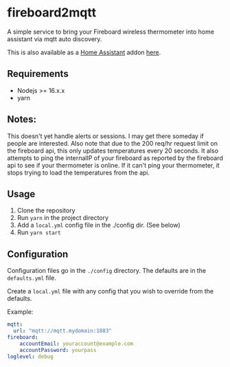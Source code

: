 # fireboard2mqtt

A simple service to bring your Fireboard wireless thermometer into home assistant via mqtt auto discovery. 

This is also available as a [Home Assistant](https://www.home-assistant.io/) addon [here](https://github.com/gordlea/home-assistant-addons/tree/main/fireboard2mqtt).

## Requirements

* Nodejs >= 16.x.x
* yarn

## Notes:

This doesn't yet handle alerts or sessions. I may get there someday if people are interested.
Also note that due to the 200 req/hr request limit on the fireboard api, this only updates temperatures every 20 seconds. It also attempts to ping the internalIP of your fireboard as reported by the fireboard api to see if your thermometer is online. If it can't ping your thermometer, it stops trying to load the temperatures from the api.

## Usage

1. Clone the repository
2. Run `yarn` in the project directory
3. Add a `local.yml` config file in the ./config dir. (See below)
4. Run `yarn start`

## Configuration
Configuration files go in the `./config` directory. The defaults are in the `defaults.yml` file.

Create a `local.yml` file with any config that you wish to override from the defaults.

Example: 

```yaml
mqtt:
  url: "mqtt://mqtt.mydomain:1883"
fireboard:
    accountEmail: youraccount@example.com
    accountPassword: yourpass
loglevel: debug
```


